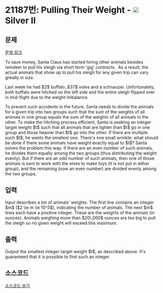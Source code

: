 # 21187번: Pulling Their Weight - <img src="https://static.solved.ac/tier_small/9.svg" style="height:20px" /> Silver II

<!-- performance -->

<!-- 문제 제출 후 깃허브에 푸시를 했을 때 제출한 코드의 성능이 입력될 공간입니다.-->

<!-- end -->

## 문제

[문제 링크](https://boj.kr/21187)


<p>To save money, Santa Claus has started hiring other animals besides reindeer to pull his sleigh via short term 'gig' contracts. &nbsp;As a result, the actual animals that show up to pull his sleigh for any given trip can vary greatly in size.</p>

<p>Last week he had $2$ buffalo, $37$ voles and a schnauzer. Unfortunately, both buffalo were hitched on the left side and the entire sleigh flipped over in mid-flight due to the weight imbalance.</p>

<p>To prevent such accidents in the future, Santa needs to divide the animals for a given trip into two groups such that the sum of the weights of all animals in one group equals the sum of the weights of all animals in the other. To make the hitching process efficient, Santa is seeking an integer target weight $t$ such that all animals that are lighter than $t$ go in one group and those heavier than $t$ go into the other. If there are multiple such $t$, he wants the smallest one. There's one small wrinkle: what should be done if there some animals have weight exactly equal to $t$? Santa solves the problem this way: if there are an even number of such animals, he divides them equally among the two groups (thus distributing the weight evenly). But if there are an odd number of such animals, then one of those animals is sent to work with the elves to make toys (it is not put in either group), and the remaining (now an even number) are divided evenly among the two groups.</p>



## 입력


<p>Input describes a list of animals' weights. The first line contains an integer $m$ ($2 \le m \le 10^5$), indicating the number of animals. The next $m$ lines each have a positive integer. These are the weights of the animals (in ounces). Animals weighing more than $20\,000$ ounces are too big to pull the sleigh so no given weight will exceed this maximum.</p>



## 출력


<p>Output the smallest integer target weight $t$, as described above. It's guaranteed that it is possible to find such an integer.</p>



## 소스코드

[소스코드 보기](Pulling%20Their%20Weight.py)